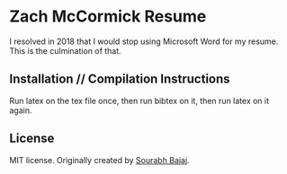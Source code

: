 # Zach McCormick Resume

I resolved in 2018 that I would stop using Microsoft Word for my resume.
This is the culmination of that.

## Installation // Compilation Instructions

Run latex on the tex file once, then run bibtex on it, then run latex on it again.

## License
MIT license. Originally created by [Sourabh Bajaj](https://github.com/sb2nov/resume).
